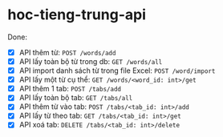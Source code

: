 # hoc-tieng-trung-api

Done:

- [x] API thêm từ: `POST /words/add`
- [x] API lấy toàn bộ từ trong db: `GET /words/all`
- [x] API import danh sách từ trong file Excel: `POST /word/import`
- [x] API lấy một từ cụ thể: `GET /words/<word_id: int>/get`
- [x] API thêm 1 tab: `POST /tabs/add`
- [x] API lấy toàn bộ tab: `GET /tabs/all`
- [x] API thêm từ vào tab: `POST /tabs/<tab_id: int>/add`
- [x] API lấy từ theo tab: `GET /tabs/<tab_id: int>/get`
- [x] API xoá tab: `DELETE /tabs/<tab_id: int>/delete`
